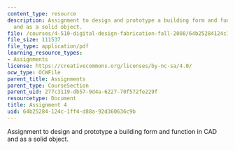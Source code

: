 ```yaml
---
content_type: resource
description: Assignment to design and prototype a building form and function in CAD
  and as a solid object.
file: /courses/4-510-digital-design-fabrication-fall-2008/64b25284124c1ff4d88a92d360636c9b_assn4.pdf
file_size: 111537
file_type: application/pdf
learning_resource_types:
- Assignments
license: https://creativecommons.org/licenses/by-nc-sa/4.0/
ocw_type: OCWFile
parent_title: Assignments
parent_type: CourseSection
parent_uid: 277c3119-db57-9d4a-6227-70f572fe229f
resourcetype: Document
title: Assignment 4
uid: 64b25284-124c-1ff4-d88a-92d360636c9b
---
```

Assignment to design and prototype a building form and function in CAD and as a solid object.